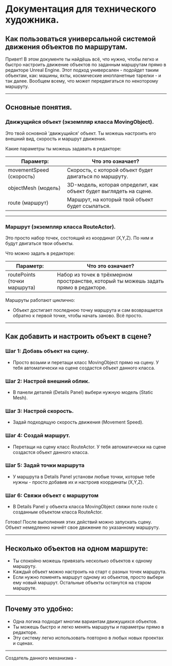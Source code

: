# Документация для технического художника.

## Как пользоваться универсальной системой движения объектов по маршрутам.

Привет! В этом документе ты найдёшь всё, что нужно, чтобы легко и быстро настроить движение объектов по заданным маршрутам прямо в редакторе Unreal Engine. Этот подход универсален - подойдет таким объектам, как: машины, яхты, космические инопланетные тарелки - и так далее. Вообщем всему, что может передвигаться по некоторому маршруту.

---

## Основные понятия.

### Движущийся объект (экземпляр класса MovingObject).

Это твой основной 'движущийся' объект. Ты можешь настроить его внешний вид, скорость и маршрут движения.

Какие параметры ты можешь задавать в редакторе:

| Параметр:                       | Что это означает?                                                      |
|---------------------------------|------------------------------------------------------------------------|
| movementSpeed (скорость)        | Скорость, с которой объект будет двигаться по маршруту.                |
| objectMesh (модель)             | 3D-модель, которая определит, как объект будет выглядеть на сцене.     |
| route (маршрут)                 | Маршрут, на который твой объект будет ссылаться.                       |

---

### Маршрут (экземпляр класса RouteActor).

Это просто набор точек, состоящий из координат (X,Y,Z). По ним и будут двигаться твои объекты.

Что можно задать в редакторе:

| Параметр:                       | Что это означает?                                                             |
|---------------------------------|-------------------------------------------------------------------------------|
| routePoints (точки маршрута)    | Набор из точек в трёхмерном пространстве, который ты можешь задать прямо в редакторе. |

Маршруты работают циклично:  
- Объект достигает последнюю точку маршрута и сам возвращается обратно к первой точке, чтобы начать заново. Всё просто.

---

## Как добавить и настроить объект в сцене?

### Шаг 1: Добавь объект на сцену.
- Просто возьми и перетащи класс MovingObject прямо на сцену. У тебя автоматически на сцене создастся объект данного класса.

### Шаг 2: Настрой внешний облик.
- В панели деталей (Details Panel) выбери нужную модель (Static Mesh).

### Шаг 3: Настрой скорость.
- Задай подходящую скорость движения (Movement Speed).

### Шаг 4: Создай маршрут.
- Перетащи на сцену класс RouteActor. У тебя автоматически на сцене создастся объект данного класса.

### Шаг 5: Задай точки маршрута
- У маршрута в Details Panel установи любые точки, которые тебе нужны - просто добавив их и настроив координаты (X,Y,Z).

### Шаг 6: Свяжи объект с маршрутом
- В Details Panel у объекта класса MovingObject свяжи поле route с созданным объектом класса RouteActor.

Готово! После выполнения этих действий можно запускать сцену. Объект немедленно начнёт свое движение по указанному маршруту.

---

## Несколько объектов на одном маршруте:

- Ты спокойно можешь привязать несколько объектов к одному маршруту.
- Каждый объект можно настроить на старт с разных точек маршрута.
- Если нужно поменять маршрут одному из объектов, просто выбери ему новый маршрут. Остальные объекты останутся на старом маршруте.

---

## Почему это удобно:

- Одна логика подходит многим вариантам движущихся объектов.
- Ты можешь быстро и легко менять маршруты и параметры прямо в редакторе.
- Эту систему легко использовать повторно в любых новых проектах и сценах.

---

Создатель данного механизма - 
